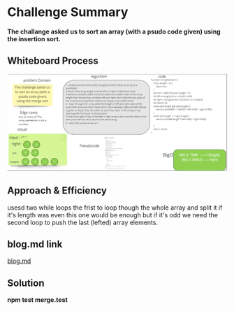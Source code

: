 # Challenge Summary
**The challange asked us to sort an array (with a psudo code given) using the insertion sort.**
## Whiteboard Process
![](./chal27img.png)
## Approach & Efficiency
usesd two while loops the frist to loop though the whole array and split it if it's length was even this one would be enough but if it's odd we need the second loop to push the last (lefted) array elements. 
## blog.md link
[blog.md]()
## Solution
**npm test merge.test**

